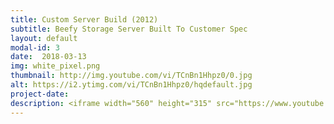 ```yaml
---
title: Custom Server Build (2012)
subtitle: Beefy Storage Server Built To Customer Spec
layout: default
modal-id: 3
date:  2018-03-13
img: white_pixel.png
thumbnail: http://img.youtube.com/vi/TCnBn1Hhpz0/0.jpg
alt: https://i2.ytimg.com/vi/TCnBn1Hhpz0/hqdefault.jpg
project-date:
description: <iframe width="560" height="315" src="https://www.youtube.com/embed/TCnBn1Hhpz0" frameborder="0" allowfullscreen></iframe>
---
```

